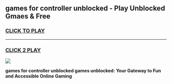 
## games for controller unblocked - Play Unblocked Gmaes & Free
<h3>
<a href="https://premium.freeplayer.one?title=games_for_controller_unblocked&ref=20F">CLICK TO PLAY</a></h3>
<hr>

<h3>
<a href="https://premium.freeplayer.one?title=games_for_controller_unblocked&ref=20F">CLICK 2 PLAY</a>
  
</h3>

<a href="https://premium.freeplayer.one?title=games_for_controller_unblocked&ref=20F/"><img src="https://clearcache.store/games.png"></a>


**games for controller unblocked games unblocked: Your Gateway to Fun and Accessible Online Gaming**
